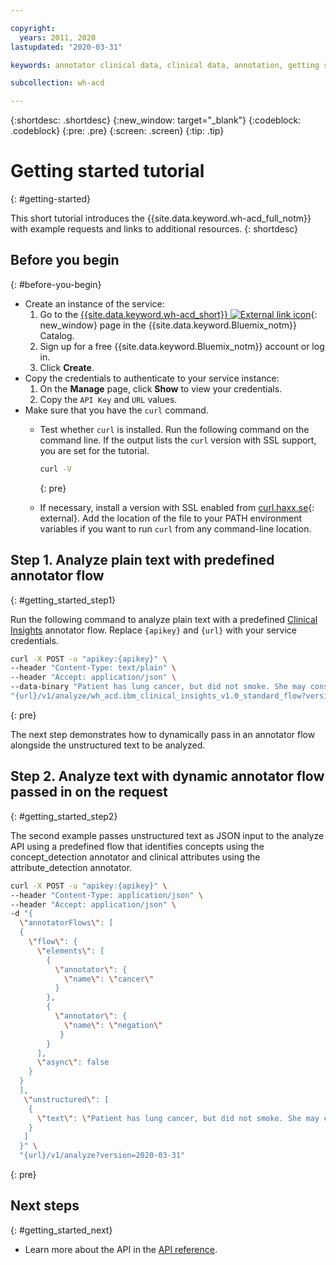 ```yaml
---

copyright:
  years: 2011, 2020
lastupdated: "2020-03-31"

keywords: annotator clinical data, clinical data, annotation, getting started tutorial, IBM Cloud, annotator for clinical data

subcollection: wh-acd

---
```


{:shortdesc: .shortdesc}
{:new_window: target="_blank"}
{:codeblock: .codeblock}
{:pre: .pre}
{:screen: .screen}
{:tip: .tip}

<!-- Name your file `getting-started.md` and include it in the Learn nav group in your toc file. -->


# Getting started tutorial
{: #getting-started}

This short tutorial introduces the {{site.data.keyword.wh-acd_full_notm}} with example requests and links to additional resources.
{: shortdesc}

## Before you begin
{: #before-you-begin}

- Create an instance of the service:
    1.  Go to the [{{site.data.keyword.wh-acd_short}} ![External link icon](../../icons/launch-glyph.svg "External link icon")](https://cloud.ibm.com/catalog/services/wh-acd){: new_window} page in the {{site.data.keyword.Bluemix_notm}} Catalog.
    2.  Sign up for a free {{site.data.keyword.Bluemix_notm}} account or log in.
    3.  Click **Create**.
- Copy the credentials to authenticate to your service instance:
    1.  On the **Manage** page, click **Show** to view your credentials.
    2.  Copy the `API Key` and `URL` values.
- Make sure that you have the `curl` command.
    - Test whether `curl` is installed. Run the following command on the command line. If the output lists the `curl` version with SSL support, you are set for the tutorial.

        ```sh
        curl -V
        ```
        {: pre}

    - If necessary, install a version with SSL enabled from [curl.haxx.se](https://curl.haxx.se/){: external}. Add the location of the file to your PATH environment variables if you want to run `curl` from any command-line location.

## Step 1. Analyze plain text with predefined annotator flow
{: #getting_started_step1}

Run the following command to analyze plain text with a predefined [Clinical Insights](/docs/wh-acd?topic=wh-acd-clinical_insights_overview#clinical_insights_overview) annotator flow.
<span class="hide-dashboard">Replace `{apikey}` and `{url}` with your service credentials.</span>

```sh
curl -X POST -u "apikey:{apikey}" \
--header "Content-Type: text/plain" \
--header "Accept: application/json" \
--data-binary "Patient has lung cancer, but did not smoke. She may consider chemotherapy as part of a treatment plan." \
"{url}/v1/analyze/wh_acd.ibm_clinical_insights_v1.0_standard_flow?version=2020-03-31"
```
{: pre}

The next step demonstrates how to dynamically pass in an annotator flow alongside the unstructured text to be analyzed.

## Step 2. Analyze text with dynamic annotator flow passed in on the request
{: #getting_started_step2}

The second example passes unstructured text as JSON input to the analyze API using a predefined flow that identifies concepts using the concept_detection annotator and clinical attributes using the attribute_detection annotator.

```sh
curl -X POST -u "apikey:{apikey}" \
--header "Content-Type: application/json" \
--header "Accept: application/json" \
-d "{
  \"annotatorFlows\": [
  {
    \"flow\": {
      \"elements\": [
        {
          \"annotator\": {
            \"name\": \"cancer\"
          }
        },
        {
          \"annotator\": {
            \"name\": \"negation\"
           }
        }
      ],
      \"async\": false
    }
  }
  ],
   \"unstructured\": [
    {
      \"text\": \"Patient has lung cancer, but did not smoke. She may consider chemotherapy as part of a treatment plan.\"     
    }
   ]
  }" \
  "{url}/v1/analyze?version=2020-03-31"
```
{: pre}

## Next steps
{: #getting_started_next}

* Learn more about the API in the [API reference](https://cloud.ibm.com/apidocs/wh-acd).
